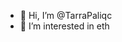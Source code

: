 - 👋 Hi, I’m @TarraPaliqc
- 👀 I’m interested in eth

<!---
TarraPaliqc/TarraPaliqc is a ✨ special ✨ repository because its `README.md` (this file) appears on your GitHub profile.
You can click the Preview link to take a look at your changes.
--->
